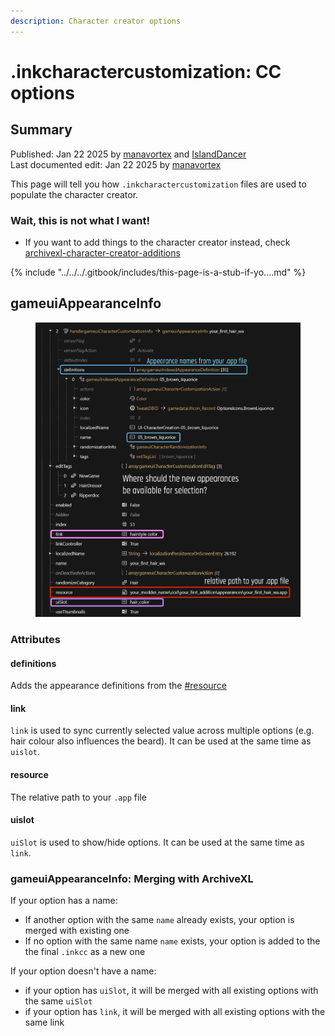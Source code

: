```yaml
---
description: Character creator options
---
```


# .inkcharactercustomization: CC options

## Summary

Published: Jan 22 2025 by [manavortex](https://app.gitbook.com/u/NfZBoxGegfUqB33J9HXuCs6PVaC3 "mention") and [IslandDancer](https://app.gitbook.com/u/s8gktWvqEZWGRxQIsePwOnEI2Mo2 "mention")\
Last documented edit: Jan 22 2025 by [manavortex](https://app.gitbook.com/u/NfZBoxGegfUqB33J9HXuCs6PVaC3 "mention")

This page will tell you how `.inkcharactercustomization` files are used to populate the character creator.

### Wait, this is not what I want!

* If you want to add things to the character creator instead, check [archivexl-character-creator-additions](../../core-mods-explained/archivexl/archivexl-character-creator-additions/ "mention")

{% include "../../../.gitbook/includes/this-page-is-a-stub-if-yo....md" %}



## gameuiAppearanceInfo

<figure><img src="../../../.gitbook/assets/inkcc_gameuiAppearanceInfo.png" alt=""><figcaption></figcaption></figure>

### Attributes

#### definitions

Adds the appearance definitions from the [#resource](.inkcharactercustomization-cc-options.md#resource "mention")&#x20;

#### link

`link` is used to sync currently selected value across multiple options (e.g. hair colour also influences the beard). It can be used at the same time as `uislot`.

#### resource

The relative path to your `.app` file

#### uislot

`uiSlot` is used to show/hide options. It can be used at the same time as `link`.

### gameuiAppearanceInfo: Merging with ArchiveXL

If your option has a name:

* If another option with the same `name` already exists, your option is merged with existing one
* If no option with the same name `name` exists, your option is added to the the final `.inkcc` as a new one

If your option doesn't have a name:

* if your option has `uiSlot`, it will be merged with all existing options with the same `uiSlot`
* if your option has `link`, it will be merged with all existing options with the same link
